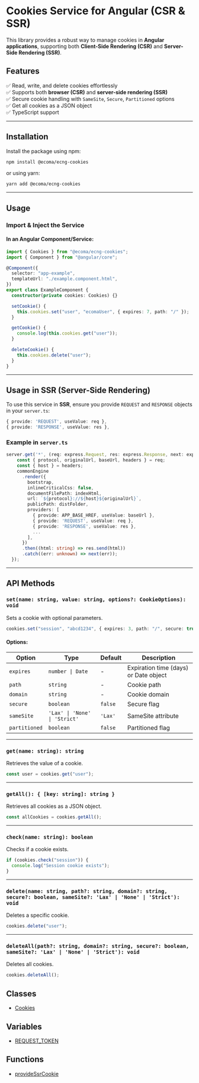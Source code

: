 # Cookies Service for Angular (CSR & SSR)

This library provides a robust way to manage cookies in **Angular applications**, supporting both **Client-Side Rendering (CSR)** and **Server-Side Rendering (SSR)**.

## Features

✅ Read, write, and delete cookies effortlessly  
✅ Supports both **browser (CSR)** and **server-side rendering (SSR)**  
✅ Secure cookie handling with `SameSite`, `Secure`, `Partitioned` options  
✅ Get all cookies as a JSON object  
✅ TypeScript support

---

## Installation

Install the package using npm:

```sh
npm install @ecoma/ecng-cookies
```

or using yarn:

```sh
yarn add @ecoma/ecng-cookies
```

---

## Usage

### Import & Inject the Service

#### In an Angular Component/Service:

```ts
import { Cookies } from "@ecoma/ecng-cookies";
import { Component } from "@angular/core";

@Component({
  selector: "app-example",
  templateUrl: "./example.component.html",
})
export class ExampleComponent {
  constructor(private cookies: Cookies) {}

  setCookie() {
    this.cookies.set("user", "ecomaUser", { expires: 7, path: "/" });
  }

  getCookie() {
    console.log(this.cookies.get("user"));
  }

  deleteCookie() {
    this.cookies.delete("user");
  }
}
```

---

## Usage in SSR (Server-Side Rendering)

To use this service in **SSR**, ensure you provide `REQUEST` and `RESPONSE` objects in your `server.ts`:

```ts
{ provide: 'REQUEST', useValue: req },
{ provide: 'RESPONSE', useValue: res },
```

### Example in `server.ts`

```ts
server.get('*', (req: express.Request, res: express.Response, next: express.NextFunction) => {
    const { protocol, originalUrl, baseUrl, headers } = req;
    const { host } = headers;
    commonEngine
      .render({
        bootstrap,
        inlineCriticalCss: false,
        documentFilePath: indexHtml,
        url: `${protocol}://${host}${originalUrl}`,
        publicPath: distFolder,
        providers: [
          { provide: APP_BASE_HREF, useValue: baseUrl },
          { provide: 'REQUEST', useValue: req },
          { provide: 'RESPONSE', useValue: res },
          ...
        ],
      })
      .then((html: string) => res.send(html))
      .catch((err: unknown) => next(err));
  });
```

---

## API Methods

### `set(name: string, value: string, options?: CookieOptions): void`

Sets a cookie with optional parameters.

```ts
cookies.set("session", "abcd1234", { expires: 3, path: "/", secure: true });
```

#### Options:

| Option        | Type                          | Default | Description                           |
| ------------- | ----------------------------- | ------- | ------------------------------------- |
| `expires`     | `number \| Date`              | -       | Expiration time (days) or Date object |
| `path`        | `string`                      | -       | Cookie path                           |
| `domain`      | `string`                      | -       | Cookie domain                         |
| `secure`      | `boolean`                     | `false` | Secure flag                           |
| `sameSite`    | `'Lax' \| 'None' \| 'Strict'` | `'Lax'` | SameSite attribute                    |
| `partitioned` | `boolean`                     | `false` | Partitioned flag                      |

---

### `get(name: string): string`

Retrieves the value of a cookie.

```ts
const user = cookies.get("user");
```

---

### `getAll(): { [key: string]: string }`

Retrieves all cookies as a JSON object.

```ts
const allCookies = cookies.getAll();
```

---

### `check(name: string): boolean`

Checks if a cookie exists.

```ts
if (cookies.check("session")) {
  console.log("Session cookie exists");
}
```

---

### `delete(name: string, path?: string, domain?: string, secure?: boolean, sameSite?: 'Lax' | 'None' | 'Strict'): void`

Deletes a specific cookie.

```ts
cookies.delete("user");
```

---

### `deleteAll(path?: string, domain?: string, secure?: boolean, sameSite?: 'Lax' | 'None' | 'Strict'): void`

Deletes all cookies.

```ts
cookies.deleteAll();
```

## Classes

- [Cookies](/api/nge-cookie/Class.Cookies.md)

## Variables

- [REQUEST\_TOKEN](/api/nge-cookie/Variable.REQUEST_TOKEN.md)

## Functions

- [provideSsrCookie](/api/nge-cookie/Function.provideSsrCookie.md)
